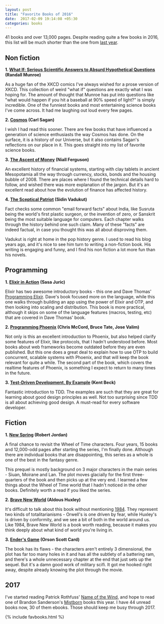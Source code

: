 ```yaml
---
layout: post
title: "Favorite Books of 2016"
date:  2017-02-09 19:14:08 +05:30
categories: books
---
```


41 books and over 13,000 pages.
Despite reading quite a few books in 2016,
this list will be much shorter than the one from
[last year](/posts/favorite-books-2015/).

## Non fiction

**1. [What If: Serious Scientific Answers to Absurd Hypothetical Questions](http://amzn.to/2kHyGq7) (Randall Munroe)**

As a huge fan of the XKCD comics I've always wished for a prose version of XKCD.
This collection of weird "what if" questions are exactly what I was hoping for.
The amount of thought that Munroe has put into questions like
"what would happen if you hit a baseball at 90% speed of light?"
is simply incredible.
One of the funniest books and most entertaining science books I've come across.
It had me laughing out loud every few pages.

**2. [Cosmos](http://amzn.to/2lkoXcz) (Carl Sagan)**

I wish I had read this sooner.
There are few books that have influenced
a generation of science enthusiasts the way Cosmos has done.
On the surface, it is a history of our Universe,
but it also contains Sagan's reflections on our place in it.
This goes straight into my list of favorite science books.

**3. [The Ascent of Money](http://amzn.to/2kHDX16) (Niall Ferguson)**

An excellent history of financial systems, starting with clay tablets in ancient Mesopotamia
all the way through currency, stocks, bonds and the housing bubble of 2008.
There are places where I found the technical details hard to follow,
and wished there was more explanation of the jargon.
But it's an excellent read about how the evolution of finance has affected history.

**4. [The Sceptical Patriot](http://amzn.to/2kHLk8H) (Sidin Vadukut)**

Fact checks some common "email forward facts" about India,
like Susruta being the world's first plastic surgeon, or the invention of zero,
or Sanskrit being the most suitable language for computers.
Each chapter walks through the history behind one such claim.
Many of these "facts" are indeed factual,
in case you thought this was all about disproving them.

Vadukut is right at home in the pop history genre.
I used to read his blog years ago,
and it's nice to see him turn to writing a non-fiction book.
His writing is engaging and funny,
and I find his non fiction a lot more fun than his novels.

## Programming

**1. [Elixir in Action](http://amzn.to/2krKC0V) (Sasa Juric)**

Elixir has two awesome introductory books -
this one and Dave Thomas' [Programming Elixir](http://amzn.to/2kLSNDy).
Dave's book focused more on the language,
while this one walks through building an app
using the power of Elixir and OTP,
and then looking into scaling and distribution.
This book is more practical,
although it skips on some of the language features (macros, testing, etc)
that are covered in Dave Thomas' book.

**2. [Programming Phoenix](http://amzn.to/2kmo3YP) (Chris McCord, Bruce Tate, Jose Valim)**

Not only is this an excellent introduction to Phoenix,
but also helped clarify some features of Elixir,
like protocols, that I hadn't understood before.
Most books about web frameworks become outdated before they are even published.
But this one does a great deal to explain how to use OTP
to build concurrent, scalable systems with Phoenix,
and that will keep the book relevant for quite a while.
The second part of the book, which covers the realtime features of Phoenix,
is something I expect to return to many times in the future.

**3. [Test-Driven Development, By Example](http://amzn.to/2krzKQs) (Kent Beck)**

Fantastic introduction to TDD.
The examples are such that they are great
for learning about good design principles as well.
Not too surprising since TDD is all about achieving good design.
A must-read for every software developer.

## Fiction

**1. [New Spring](http://amzn.to/2krxpVY) (Robert Jordan)**

A final chance to revisit the Wheel of Time characters.
Four years, 15 books and 12,000-odd pages after starting the series, I'm finally done.
Although there are individual books that are disappointing,
this series as a whole is one of the best in the fantasy genre.

This prequel is mostly background on 3 major characters in the main series - Siuan, Moirane and Lan.
The plot moves glacially for the first three-quarters of the book
and then picks up at the very end.
I learned a few things about the Wheel of Time world
that I hadn't noticed in the other books.
Definitely worth a read if you liked the series.

**2. [Brave New World](http://amzn.to/2lktZpu) (Aldous Huxley)**

It's difficult to talk about this book without mentioning [1984](http://amzn.to/2k830bO).
They represent two kinds of totalitarianisms -
Orwell's is one driven by fear, while Huxley's is driven by conformity,
and we see a bit of both in the world around us.
Like 1984, Brave New World is a book worth reading,
because it makes you think deeply about what kind of world you're living in.

**3. [Ender's Game](http://amzn.to/2krOLBV) (Orson Scott Card)**

The book has its flaws -
the characters aren't entirely 3 dimensional,
the plot has far too many holes in it
and has all the subtlety of a battering ram,
and there's a whole unnecessary chapter at the end
that just sets up the sequel.
But it's a damn good work of military scifi.
It got me hooked right away,
despite already knowing the plot through the movie.

## 2017

I've started reading Patrick Rothfuss' [Name of the Wind](http://amzn.to/2kSWeek),
and hope to read one of Brandon Sanderson's [Mistborn](http://amzn.to/2kSXhe4) books this year.
I have 44 unread books now, 30 of them ebooks.
Those should keep me busy through 2017.

{% include favbooks.html %}
